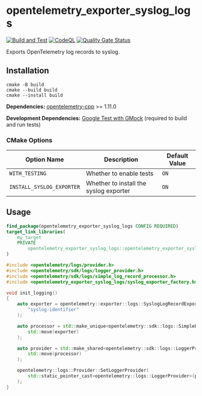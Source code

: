 # opentelemetry_exporter_syslog_logs

[![Build and Test](https://github.com/sjinks/opentelemetry_exporter_syslog_logs/actions/workflows/ci.yml/badge.svg)](https://github.com/sjinks/opentelemetry_exporter_syslog_logs/actions/workflows/ci.yml)
[![CodeQL](https://github.com/sjinks/opentelemetry_exporter_syslog_logs/actions/workflows/codeql.yml/badge.svg)](https://github.com/sjinks/opentelemetry_exporter_syslog_logs/actions/workflows/codeql.yml)
[![Quality Gate Status](https://sonarcloud.io/api/project_badges/measure?project=sjinks_opentelemetry_exporter_syslog_logs&metric=alert_status)](https://sonarcloud.io/summary/new_code?id=sjinks_opentelemetry_exporter_syslog_logs)

Exports OpenTelemetry log records to syslog.

## Installation

```shell
cmake -B build
cmake --build build
cmake --install build
```

**Dependencies:** [opentelemetry-cpp](https://github.com/open-telemetry/opentelemetry-cpp) >= 1.11.0

**Development Dependencies:** [Google Test with GMock](https://github.com/google/googletest) (required to build and run tests)

### CMake Options

| Option Name               | Description                              | Default Value |
|---------------------------|------------------------------------------|---------------|
| `WITH_TESTING`            | Whether to enable tests                  | `ON`          |
| `INSTALL_SYSLOG_EXPORTER` | Whether to install the syslog exporter   | `ON`          |

## Usage

```cmake
find_package(opentelemetry_exporter_syslog_logs CONFIG REQUIRED)
target_link_libraries(
    my_target
    PRIVATE
        opentelemetry_exporter_syslog_logs::opentelemetry_exporter_syslog_logs
)
```

```cpp
#include <opentelemetry/logs/provider.h>
#include <opentelemetry/sdk/logs/logger_provider.h>
#include <opentelemetry/sdk/logs/simple_log_record_processor.h>
#include <opentelemetry_exporter_syslog_logs/syslog_exporter_factory.h>

void init_logging()
{
    auto exporter = opentelemetry::exporter::logs::SyslogLogRecordExporterFactory::Create(
        "syslog-identifier"
    );

    auto processor = std::make_unique<opentelemetry::sdk::logs::SimpleLogRecordProcessor>(
        std::move(exporter)
    );

    auto provider = std::make_shared<opentelemetry::sdk::logs::LoggerProvider>(
        std::move(processor)
    );

    opentelemetry::logs::Provider::SetLoggerProvider(
        std::static_pointer_cast<opentelemetry::logs::LoggerProvider>(provider)
    );
}
```
